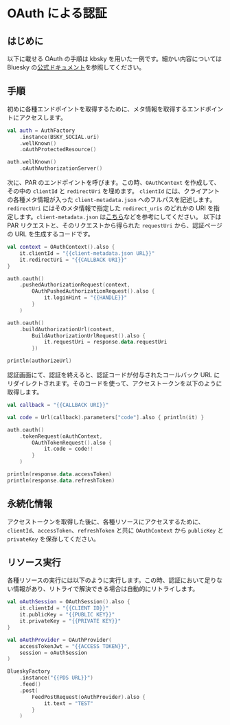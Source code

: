 # OAuth による認証

## はじめに

以下に載せる OAuth の手順は kbsky を用いた一例です。細かい内容については Bluesky
の[公式ドキュメント](https://docs.bsky.app/docs/advanced-guides/oauth-client)を参照してください。

## 手順

初めに各種エンドポイントを取得するために、メタ情報を取得するエンドポイントにアクセスします。

```kotlin
val auth = AuthFactory
    .instance(BSKY_SOCIAL.uri)
    .wellKnown()
    .oAuthProtectedResource()

auth.wellKnown()
    .oAuthAuthorizationServer()
```

次に、PAR のエンドポイントを呼びます。この時、`OAuthContext` を作成して、その中の `clientId` と `redirectUri` を埋めます。
`clientId` には、クライアントの各種メタ情報が入った `client-metadata.json` へのフルパスを記述します。
`redirectUri` にはそのメタ情報で指定した `redirect_uris` のどれかの URI を指定します。`client-metadata.json`
は[こちら](https://www.uakihir0.com/socialhub/oauth/client-metadata.json)などを参考にしてください。 以下は PAR
リクエストと、そのリクエストから得られた `requestUri` から、認証ページの URL を生成するコードです。

```kotlin
val context = OAuthContext().also {
    it.clientId = "{{client-metadata.json URL}}"
    it.redirectUri = "{{CALLBACK URI}}"
}

auth.oauth()
    .pushedAuthorizationRequest(context,
        OAuthPushedAuthorizationRequest().also {
            it.loginHint = "{{HANDLE}}"
        }
    )

auth.oauth()
    .buildAuthorizationUrl(context,
        BuildAuthorizationUrlRequest().also {
            it.requestUri = response.data.requestUri
        })

println(authorizeUrl)
```

認証画面にて、認証を終えると、認証コードが付与されたコールバック URL にリダイレクトされます。そのコードを使って、アクセストークンを以下のように取得します。

```kotlin
val callback = "{{CALLBACK URI}}"

val code = Url(callback).parameters["code"].also { println(it) }

auth.oauth()
    .tokenRequest(oAuthContext,
        OAuthTokenRequest().also {
            it.code = code!!
        }
    )

println(response.data.accessToken)
println(response.data.refreshToken)
```

## 永続化情報

アクセストークンを取得した後に、各種リソースにアクセスするために、`clientId`、`accessToken`、`refreshToken` と共に
`OAuthContext` から `publicKey` と `privateKey` を保存してください。

## リソース実行

各種リソースの実行には以下のように実行します。この時、認証において足りない情報があり、リトライで解決できる場合は自動的にリトライします。

```kotlin
val oAuthSession = OAuthSession().also {
    it.clientId = "{{CLIENT ID}}"
    it.publicKey = "{{PUBLIC KEY}}"
    it.privateKey = "{{PRIVATE KEY}}"
}

val oAuthProvider = OAuthProvider(
    accessTokenJwt = "{{ACCESS TOKEN}}",
    session = oAuthSession
)

BlueskyFactory
    .instance("{{PDS URL}}")
    .feed()
    .post(
        FeedPostRequest(oAuthProvider).also {
            it.text = "TEST"
        }
    )
```
